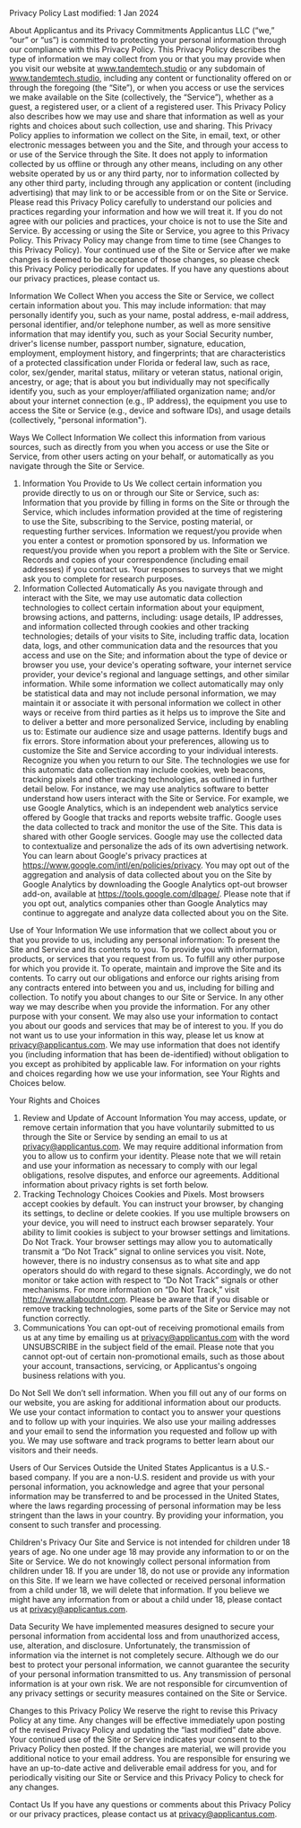 Privacy Policy
Last modified: 1 Jan 2024

About Applicantus and its Privacy Commitments
Applicantus LLC (“we,” “our” or “us”) is committed to protecting your personal information through our compliance with this Privacy Policy.
This Privacy Policy describes the type of information we may collect from you or that you may provide when you visit our website at www.tandemtech.studio or any subdomain of www.tandemtech.studio, including any content or functionality offered on or through the foregoing (the “Site”), or when you access or use the services we make available on the Site (collectively, the “Service”), whether as a guest, a registered user, or a client of a registered user. This Privacy Policy also describes how we may use and share that information as well as your rights and choices about such collection, use and sharing.
This Privacy Policy applies to information we collect on the Site, in email, text, or other electronic messages between you and the Site, and through your access to or use of the Service through the Site. It does not apply to information collected by us offline or through any other means, including on any other website operated by us or any third party, nor to information collected by any other third party, including through any application or content (including advertising) that may link to or be accessible from or on the Site or Service.
Please read this Privacy Policy carefully to understand our policies and practices regarding your information and how we will treat it. If you do not agree with our policies and practices, your choice is not to use the Site and Service. By accessing or using the Site or Service, you agree to this Privacy Policy.
This Privacy Policy may change from time to time (see Changes to this Privacy Policy). Your continued use of the Site or Service after we make changes is deemed to be acceptance of those changes, so please check this Privacy Policy periodically for updates. If you have any questions about our privacy practices, please contact us.

Information We Collect
When you access the Site or Service, we collect certain information about you. This may include information:
that may personally identify you, such as your name, postal address, e-mail address, personal identifier, and/or telephone number, as well as more sensitive information that may identify you, such as your Social Security number, driver's license number, passport number, signature, education, employment, employment history, and fingerprints;
that are characteristics of a protected classification under Florida or federal law, such as race, color, sex/gender, marital status, military or veteran status, national origin, ancestry, or age;
that is about you but individually may not specifically identify you, such as your employer/affiliated organization name; and/or
about your internet connection (e.g., IP address), the equipment you use to access the Site or Service (e.g., device and software IDs), and usage details (collectively, "personal information").

Ways We Collect Information
We collect this information from various sources, such as directly from you when you access or use the Site or Service, from other users acting on your behalf, or automatically as you navigate through the Site or Service.
1. Information You Provide to Us
We collect certain information you provide directly to us on or through our Site or Service, such as:
Information that you provide by filling in forms on the Site or through the Service, which includes information provided at the time of registering to use the Site, subscribing to the Service, posting material, or requesting further services.
Information we request/you provide when you enter a contest or promotion sponsored by us.
Information we request/you provide when you report a problem with the Site or Service.
Records and copies of your correspondence (including email addresses) if you contact us.
Your responses to surveys that we might ask you to complete for research purposes.
2. Information Collected Automatically
As you navigate through and interact with the Site, we may use automatic data collection technologies to collect certain information about your equipment, browsing actions, and patterns, including:
usage details, IP addresses, and information collected through cookies and other tracking technologies;
details of your visits to Site, including traffic data, location data, logs, and other communication data and the resources that you access and use on the Site; and
information about the type of device or browser you use, your device's operating software, your internet service provider, your device's regional and language settings, and other similar information.
While some information we collect automatically may only be statistical data and may not include personal information, we may maintain it or associate it with personal information we collect in other ways or receive from third parties as it helps us to improve the Site and to deliver a better and more personalized Service, including by enabling us to:
Estimate our audience size and usage patterns.
Identify bugs and fix errors.
Store information about your preferences, allowing us to customize the Site and Service according to your individual interests.
Recognize you when you return to our Site.
The technologies we use for this automatic data collection may include cookies, web beacons, tracking pixels and other tracking technologies, as outlined in further detail below. For instance, we may use analytics software to better understand how users interact with the Site or Service. For example, we use Google Analytics, which is an independent web analytics service offered by Google that tracks and reports website traffic. Google uses the data collected to track and monitor the use of the Site. This data is shared with other Google services. Google may use the collected data to contextualize and personalize the ads of its own advertising network. You can learn about Google's privacy practices at https://www.google.com/intl/en/policies/privacy.
You may opt out of the aggregation and analysis of data collected about you on the Site by Google Analytics by downloading the Google Analytics opt-out browser add-on, available at https://tools.google.com/dlpage/. Please note that if you opt out, analytics companies other than Google Analytics may continue to aggregate and analyze data collected about you on the Site.

Use of Your Information
We use information that we collect about you or that you provide to us, including any personal information:
To present the Site and Service and its contents to you.
To provide you with information, products, or services that you request from us.
To fulfill any other purpose for which you provide it.
To operate, maintain and improve the Site and its contents.
To carry out our obligations and enforce our rights arising from any contracts entered into between you and us, including for billing and collection.
To notify you about changes to our Site or Service.
In any other way we may describe when you provide the information.
For any other purpose with your consent.
We may also use your information to contact you about our goods and services that may be of interest to you. If you do not want us to use your information in this way, please let us know at privacy@applicantus.com.
We may use information that does not identify you (including information that has been de-identified) without obligation to you except as prohibited by applicable law.
For information on your rights and choices regarding how we use your information, see Your Rights and Choices below.

Your Rights and Choices
1. Review and Update of Account Information
You may access, update, or remove certain information that you have voluntarily submitted to us through the Site or Service by sending an email to us at privacy@applicantus.com. We may require additional information from you to allow us to confirm your identity. Please note that we will retain and use your information as necessary to comply with our legal obligations, resolve disputes, and enforce our agreements. Additional information about privacy rights is set forth below.
2. Tracking Technology Choices
Cookies and Pixels. Most browsers accept cookies by default. You can instruct your browser, by changing its settings, to decline or delete cookies. If you use multiple browsers on your device, you will need to instruct each browser separately. Your ability to limit cookies is subject to your browser settings and limitations.
Do Not Track. Your browser settings may allow you to automatically transmit a “Do Not Track” signal to online services you visit. Note, however, there is no industry consensus as to what site and app operators should do with regard to these signals. Accordingly, we do not monitor or take action with respect to “Do Not Track” signals or other mechanisms. For more information on “Do Not Track,” visit http://www.allaboutdnt.com.
Please be aware that if you disable or remove tracking technologies, some parts of the Site or Service may not function correctly.
3. Communications
You can opt-out of receiving promotional emails from us at any time by emailing us at privacy@applicantus.com with the word UNSUBSCRIBE in the subject field of the email. Please note that you cannot opt-out of certain non-promotional emails, such as those about your account, transactions, servicing, or Applicantus's ongoing business relations with you.

Do Not Sell
We don’t sell information. When you fill out any of our forms on our website, you are asking for additional information about our products. We use your contact information to contact you to answer your questions and to follow up with your inquiries. We also use your mailing addresses and your email to send the information you requested and follow up with you. We may use software and track programs to better learn about our visitors and their needs.

Users of Our Services Outside the United States
Applicantus is a U.S.-based company. If you are a non-U.S. resident and provide us with your personal information, you acknowledge and agree that your personal information may be transferred to and be processed in the United States, where the laws regarding processing of personal information may be less stringent than the laws in your country. By providing your information, you consent to such transfer and processing.

Children's Privacy
Our Site and Service is not intended for children under 18 years of age. No one under age 18 may provide any information to or on the Site or Service. We do not knowingly collect personal information from children under 18. If you are under 18, do not use or provide any information on this Site. If we learn we have collected or received personal information from a child under 18, we will delete that information. If you believe we might have any information from or about a child under 18, please contact us at privacy@applicantus.com.

Data Security
We have implemented measures designed to secure your personal information from accidental loss and from unauthorized access, use, alteration, and disclosure.
Unfortunately, the transmission of information via the internet is not completely secure. Although we do our best to protect your personal information, we cannot guarantee the security of your personal information transmitted to us. Any transmission of personal information is at your own risk. We are not responsible for circumvention of any privacy settings or security measures contained on the Site or Service.

Changes to this Privacy Policy
We reserve the right to revise this Privacy Policy at any time. Any changes will be effective immediately upon posting of the revised Privacy Policy and updating the “last modified” date above. Your continued use of the Site or Service indicates your consent to the Privacy Policy then posted. If the changes are material, we will provide you additional notice to your email address. You are responsible for ensuring we have an up-to-date active and deliverable email address for you, and for periodically visiting our Site or Service and this Privacy Policy to check for any changes.

Contact Us
If you have any questions or comments about this Privacy Policy or our privacy practices, please contact us at privacy@applicantus.com.
